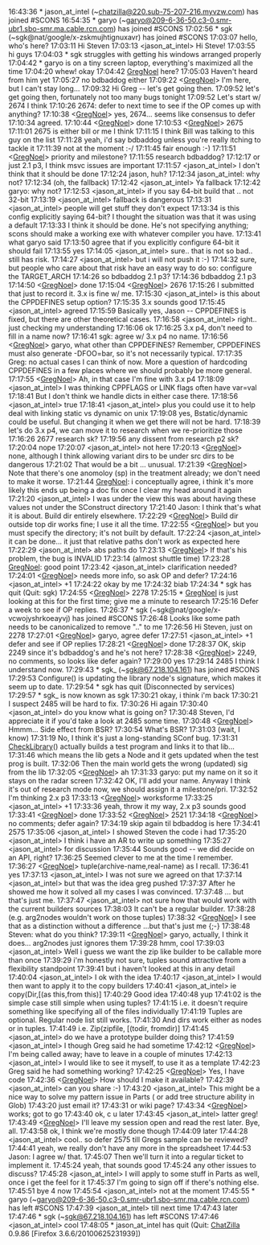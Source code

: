 
16:43:36 *      jason_at_intel (~[chatzilla@220.sub-75-207-216.myvzw.com](mailto:chatzilla@220.sub-75-207-216.myvzw.com)) has joined #SCONS 16:54:35 *      garyo (~[garyo@209-6-36-50.c3-0.smr-ubr1.sbo-smr.ma.cable.rcn.com](mailto:garyo@209-6-36-50.c3-0.smr-ubr1.sbo-smr.ma.cable.rcn.com)) has joined #SCONS 17:02:56 *      sgk (~sgk@nat/google/x-zskmujhtignuxavr) has joined #SCONS 17:03:07 <sgk>  hello, who's here? 17:03:11 <garyo>        Hi Steven 17:03:13 <jason_at_intel>       Hi Steve! 17:03:55 <sgk>  hi guys 17:04:03 *      sgk struggles with getting his windows arranged properly 17:04:42 *      garyo is on a tiny screen laptop, everything's maximized all the time 17:04:20 <sgk>  whew!  okay 17:04:42 <sgk>  [GregNoel](GregNoel) here? 17:05:03 <garyo>        Haven't heard from him yet 17:05:27 <sgk>  no bdbaddog either 17:09:22 <[GregNoel](GregNoel)>     I'm here, but I can't stay long... 17:09:32 <garyo>        Hi Greg -- let's get going then. 17:09:52 <sgk>  let's get going then, fortunately not too many bugs tonight 17:09:52 <garyo>        Let's start w/ 2674 I think 17:10:26 <sgk>  2674:  defer to next time to see if the OP comes up with anything? 17:10:38 <[GregNoel](GregNoel)>     yes, 2674...  seems like consensus to defer 17:10:34 <garyo>        agreed. 17:10:44 <[GregNoel](GregNoel)>     done 17:10:53 <[GregNoel](GregNoel)>     2675 17:11:01 <garyo>        2675 is either bill or me I think 17:11:15 <garyo>        I think Bill was talking to this guy on the list 17:11:28 <sgk>  yeah, i'd say bdbaddog unless you're really itching to tackle it 17:11:39 <garyo>        not at the moment :-/ 17:11:45 <sgk>  fair enough :-) 17:11:51 <[GregNoel](GregNoel)>     priority and milestone? 17:11:55 <sgk>  research bdbaddog? 17:12:17 <garyo>        or just 2.1 p3, I think msvc issues are important 17:11:57 <jason_at_intel>       I don't think that it should be done 17:12:24 <garyo>        jason, huh? 17:12:34 <sgk>  jason_at_intel:  why not? 17:12:34 <garyo>        (oh, the fallback) 17:12:42 <jason_at_intel>       Ya fallback 17:12:42 <sgk>  garyo:  why not? 17:12:53 <jason_at_intel>       if you say 64-bit build that .. not 32-bit 17:13:19 <jason_at_intel>       fallback is dangerous 17:13:31 <jason_at_intel>       people will get stuff they don't expect 17:13:34 <sgk>  is this config explicitly saying 64-bit?  I thought the situation was that it was using a default 17:13:33 <garyo>        I think it should be done. He's not specifying anything; scons should make a working exe with whatever compiler you have. 17:13:41 <sgk>  what garyo said 17:13:50 <sgk>  agree that if you explicitly configure 64-bit it should fail 17:13:55 <garyo>        yes 17:14:05 <jason_at_intel>       sure.. that is not so bad.. still has risk. 17:14:27 <jason_at_intel>       but i will not push it :-) 17:14:32 <sgk>  sure, but people who care about that risk have an easy way to do so:  configure the TARGET_ARCH 17:14:26 <garyo>        so bdbaddog 2.1 p3? 17:14:36 <sgk>  bdbaddog 2.1 p3 17:14:50 <[GregNoel](GregNoel)>     done 17:15:04 <[GregNoel](GregNoel)>     2676 17:15:26 <garyo>        I submitted that just to record it.  3.x is fine w/ me. 17:15:30 <jason_at_intel>       is this about the CPPDEFINES setup option? 17:15:35 <sgk>  3.x sounds good 17:15:45 <jason_at_intel>       agreed 17:15:59 <garyo>        Basically yes, Jason -- CPPDEFINES is fixed, but there are other theoretical cases. 17:16:58 <jason_at_intel>       right.. just checking my understanding 17:16:06 <garyo>        ok 17:16:25 <sgk>  3.x p4, don't need to fill in a name now? 17:16:41 <garyo>        sgk: agree w/ 3.x p4 no name. 17:16:56 <[GregNoel](GregNoel)>     garyo, what other than CPPDEFINES?  Remember, CPPDEFINES must also generate -DFOO=bar, so it's not necessarily typical. 17:17:35 <garyo>        Greg: no actual cases I can think of now.  More a question of hardcoding CPPDEFINES in a few places where we should probably be more general. 17:17:55 <[GregNoel](GregNoel)>     Ah, in that case I'm fine with 3.x p4 17:18:09 <jason_at_intel>       I was thinking CPPFLAGS or LINK flags often have var=val 17:18:41 <garyo>        But I don't think we handle dicts in either case there. 17:18:56 <jason_at_intel>       true 17:18:41 <jason_at_intel>       plus you could use it to help deal with linking static vs dynamic on unix 17:19:08 <garyo>        yes, Bstatic/dynamic could be useful.  But changing it when we get there will not be hard. 17:18:39 <sgk>  let's do 3.x p4, we can move it to research when we re-prioritize those 17:16:26 <garyo>        2677 research sk? 17:19:56 <sgk>  any dissent from research p2 sk? 17:20:04 <garyo>        nope 17:20:07 <jason_at_intel>       not here 17:20:13 <[GregNoel](GregNoel)>     none, although I think allowing variant dirs to be under src dirs to be dangerous 17:21:02 <garyo>        That would be a bit ... unusual. 17:21:39 <[GregNoel](GregNoel)>     Note that there's one anomoloy (sp) in the treatment already; we don't need to make it worse. 17:21:44 <sgk>  [GregNoel](GregNoel):  i conceptually agree, i think it's more likely this ends up being a doc fix once I clear my head around it again 17:21:20 <jason_at_intel>       I was under the view this was about having these values not under the SConstruct directory 17:21:40 <garyo>        Jason: I think that's what it is about.  Build dir entirely elsewhere. 17:22:29 <[GregNoel](GregNoel)>     Build dir outside top dir works fine; I use it all the time. 17:22:55 <[GregNoel](GregNoel)>     but you must specify the directory; it's not built by default. 17:22:24 <jason_at_intel>       it can be done... it just that relative paths don't work as expected here 17:22:29 <jason_at_intel>       abs paths do 17:23:13 <[GregNoel](GregNoel)>     If that's his problem, the bug is INVALID 17:23:14 <sgk>  (almost shuttle time) 17:23:28 <sgk>  [GregNoel](GregNoel):  good point 17:23:42 <jason_at_intel>       clarification needed? 17:24:01 <[GregNoel](GregNoel)>     needs more info, so ask OP and defer? 17:24:16 <jason_at_intel>       +1 17:24:22 <sgk>  okay by me 17:24:32 <sgk>  biab 17:24:34 *      sgk has quit (Quit: sgk) 17:24:55 <[GregNoel](GregNoel)>     2278 17:25:15 *      [GregNoel](GregNoel) is just looking at this for the first time; give me a minute to research 17:25:16 <garyo>        Defer a week to see if OP replies. 17:26:37 *      sgk (~sgk@nat/google/x-vcwojyshrkoeayvj) has joined #SCONS 17:26:48 <garyo>        Looks like some path needs to be canonicalized to remove ".." to me 17:26:56 <garyo>        Hi Steven, just on 2278 17:27:01 <[GregNoel](GregNoel)>     garyo, agree defer 17:27:51 <jason_at_intel>       +1 defer and see if OP replies 17:28:21 <[GregNoel](GregNoel)>     done 17:28:37 <garyo>        OK, skip 2249 since it's bdbaddog's and he's not here? 17:28:38 <[GregNoel](GregNoel)>     2249, no comments, so looks like defer again? 17:29:00 <garyo>        yes 17:29:14 <garyo>        2485 I think I understand now. 17:29:43 *      sgk_ (~[sgk@67.218.104.161](mailto:sgk@67.218.104.161)) has joined #SCONS 17:29:53 <garyo>        Configure() is updating the library node's signature, which makes it seem up to date. 17:29:54 *      sgk has quit (Disconnected by services) 17:29:57 *      sgk_ is now known as sgk 17:30:21 <sgk>  okay, i think i'm back 17:30:21 <garyo>        I suspect 2485 will be hard to fix. 17:30:26 <garyo>        Hi again 17:30:40 <jason_at_intel>       do you know what is going on? 17:30:48 <garyo>        Steven, I'd appreciate it if you'd take a look at 2485 some time. 17:30:48 <[GregNoel](GregNoel)>     Hmmm...  Side effect from BSR? 17:30:54 <garyo>        What's BSR? 17:31:03 <garyo>        (wait, I know) 17:31:19 <garyo>        No, I think it's just a long-standing SConf bug. 17:31:31 <garyo>        [CheckLibrary](CheckLibrary)() actually builds a test program and links it to that lib... 17:31:46 <garyo>        which means the lib gets a Node and it gets updated when the test prog is built. 17:32:06 <garyo>        Then the main world gets the wrong (updated) sig from the lib 17:32:05 <[GregNoel](GregNoel)>     ah 17:31:33 <sgk>  garyo:  put my name on it so it stays on the radar screen 17:32:42 <garyo>        OK, I'll add your name.  Anyway I think it's out of research mode now, we should assign it a milestone/pri. 17:32:52 <garyo>        I'm thinking 2.x p3 17:33:13 <[GregNoel](GregNoel)>     worksforme 17:33:25 <jason_at_intel>       +1 17:33:36 <sgk>  yeah, throw it my way, 2.x p3 sounds good 17:33:41 <[GregNoel](GregNoel)>     done 17:33:52 <[GregNoel](GregNoel)>     2521 17:34:18 <[GregNoel](GregNoel)>     no comments; defer again? 17:34:19 <garyo>        skip again til bdbaddog is here 17:34:41 <garyo>        2575 17:35:06 <jason_at_intel>       I showed Steven the code i had 17:35:20 <jason_at_intel>       I think i have an AR to write up something 17:35:27 <jason_at_intel>       for discussion 17:35:44 <garyo>        Sounds good -- we did decide on an API, right? 17:36:25 <garyo>        Seemed clever to me at the time I remember. 17:36:27 <[GregNoel](GregNoel)>     tuple(archive-name,real-name) as I recall. 17:36:41 <garyo>        yes 17:37:13 <jason_at_intel>       I was not sure we agreed on that 17:37:14 <jason_at_intel>       but that was the idea greg pushed 17:37:37 <garyo>        After he showed me how it solved all my cases I was convinced. 17:37:48 <garyo>        ... but that's just me. 17:37:47 <jason_at_intel>       not sure how that would work with the current builders sources 17:38:03 <garyo>        It can't be a regular builder. 17:38:28 <garyo>        (e.g. arg2nodes wouldn't work on those tuples) 17:38:32 <[GregNoel](GregNoel)>     I see that as a distinction without a difference ...but that's just me {;-} 17:38:48 <garyo>        Steven: what do you think? 17:39:11 <[GregNoel](GregNoel)>     garyo, actually, I think it does...  arg2nodes just ignores them 17:39:28 <garyo>        hmm, cool 17:39:03 <jason_at_intel>       Well i guess we want the zip like builder to be callable more than once 17:39:29 <sgk>  i'm honestly not sure, tuples sound attractive from a flexibility standpoint 17:39:41 <sgk>  but i haven't looked at this in any detail 17:40:04 <jason_at_intel>       I ok with the idea 17:40:17 <jason_at_intel>       I would then want to apply it to the copy builders 17:40:41 <jason_at_intel>        ie copy(Dir,[(as this,from this)] 17:40:29 <garyo>        Good idea 17:40:48 <garyo>        yup 17:41:02 <sgk>  is the simple case still simple when using tuples? 17:41:15 <sgk>  i.e. it doesn't require something like specifying all of the files individually 17:41:19 <garyo>        Tuples are optional.  Regular node list still works. 17:41:30 <garyo>        And dirs work either as nodes or in tuples. 17:41:49 <garyo>        i.e. Zip(zipfile, [(todir, fromdir)] 17:41:45 <jason_at_intel>       do we have a prototype builder doing this? 17:41:59 <jason_at_intel>       I though Greg said he had sometime 17:42:12 <[GregNoel](GregNoel)>     I'm being called away; have to leave in a couple of minutes 17:42:13 <jason_at_intel>       I would like to see it myself, to use it as a template 17:42:23 <garyo>        Greg said he had something working? 17:42:25 <[GregNoel](GregNoel)>     Yes, I have code 17:42:36 <[GregNoel](GregNoel)>     How should I make it available? 17:42:39 <jason_at_intel>       can you share :-) 17:43:20 <jason_at_intel>       This might be a nice way to solve my pattern issue in Parts ( or add tree structure ability in Glob) 17:43:20 <garyo>        just email it? 17:43:31 <garyo>        or wiki page? 17:43:34 <[GregNoel](GregNoel)>     works; got to go 17:43:40 <garyo>        ok, c u later 17:43:45 <jason_at_intel>       latter greg! 17:43:49 <[GregNoel](GregNoel)>     I'll leave my session open and read the rest later.  Bye, all. 17:43:58 <garyo>        ok, I think we're mostly done though 17:44:09 <sgk>  later 17:44:28 <jason_at_intel>       cool.. so defer 2575 till Gregs sample can be reviewed? 17:44:41 <sgk>  yeah, we really don't have any more in the spreadsheet 17:44:53 <garyo>        Jason: I agree w/ that. 17:45:07 <garyo>        Then we'll turn it into a regular ticket to implement it. 17:45:24 <sgk>  yeah, that sounds good 17:45:24 <sgk>  any other issues to discuss? 17:45:28 <jason_at_intel>       I will apply to some stuff in Parts as well, once i get the feel for it 17:45:37 <garyo>        I'm going to sign off if there's nothing else. 17:45:51 <garyo>        bye 4 now 17:45:54 <jason_at_intel>       not at the moment 17:45:55 *      garyo (~[garyo@209-6-36-50.c3-0.smr-ubr1.sbo-smr.ma.cable.rcn.com](mailto:garyo@209-6-36-50.c3-0.smr-ubr1.sbo-smr.ma.cable.rcn.com)) has left #SCONS 17:47:39 <jason_at_intel>       till next time 17:47:43 <sgk>  later 17:47:46 *      sgk (~[sgk@67.218.104.161](mailto:sgk@67.218.104.161)) has left #SCONS 17:47:46 <jason_at_intel>       cool 17:48:05 *      jason_at_intel has quit (Quit: [ChatZilla](ChatZilla) 0.9.86 [Firefox 3.6.6/20100625231939]) 
